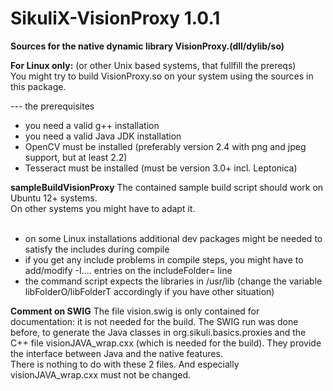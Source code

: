 SikuliX-VisionProxy 1.0.1
===================

**Sources for the native dynamic library VisionProxy.(dll/dylib/so)**

**For Linux only:** (or other Unix based systems, that fullfill the prereqs)<br />
You might try to build VisionProxy.so on your system using the sources in this package.

--- the prerequisites
- you need a valid g++ installation
- you need a valid Java JDK installation
- OpenCV must be installed (preferably version 2.4 with png and jpeg support, but at least 2.2)
- Tesseract must be installed (must be version 3.0+ incl. Leptonica)

**sampleBuildVisionProxy**
The contained sample build script should work on Ubuntu 12+ systems.<br />
On other systems you might have to adapt it.<br /><br />
- on some Linux installations additional dev packages might be needed to satisfy the includes during compile
- if you get any include problems in compile steps, you might have to add/modify -I.... entries on the includeFolder= line
- the command script expects the libraries in /usr/lib (change the variable libFolderO/libFolderT accordingly if you have other situation)

**Comment on SWIG**
The file vision.swig is only contained for documentation: it is not needed for the build.
The SWIG run was done before, to generate the Java classes in org.sikuli.basics.proxies and the C++ file visionJAVA_wrap.cxx (which is needed for the build). They provide the interface between Java and the native features.<br />
There is nothing to do with these 2 files. And especially visionJAVA_wrap.cxx must not be changed. 
